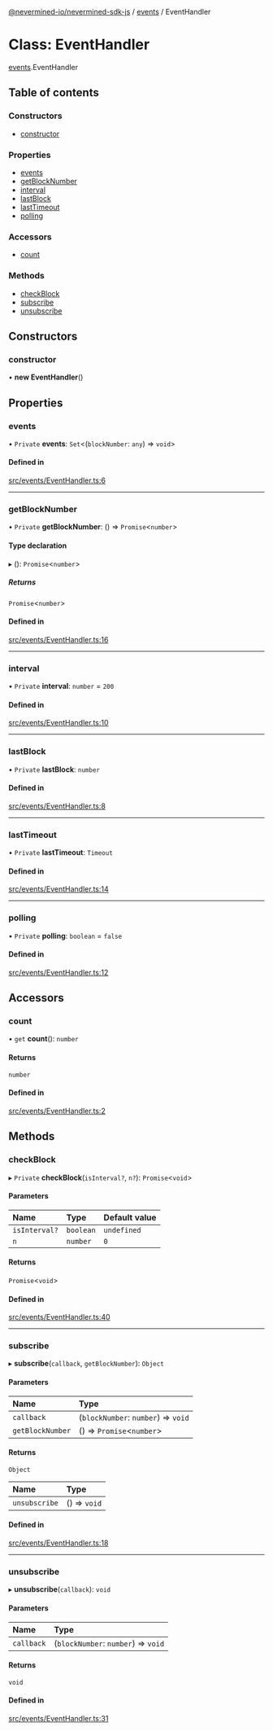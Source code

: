 [@nevermined-io/nevermined-sdk-js](../code-reference.md) / [events](../modules/events.md) / EventHandler

# Class: EventHandler

[events](../modules/events.md).EventHandler

## Table of contents

### Constructors

- [constructor](events.EventHandler.md#constructor)

### Properties

- [events](events.EventHandler.md#events)
- [getBlockNumber](events.EventHandler.md#getblocknumber)
- [interval](events.EventHandler.md#interval)
- [lastBlock](events.EventHandler.md#lastblock)
- [lastTimeout](events.EventHandler.md#lasttimeout)
- [polling](events.EventHandler.md#polling)

### Accessors

- [count](events.EventHandler.md#count)

### Methods

- [checkBlock](events.EventHandler.md#checkblock)
- [subscribe](events.EventHandler.md#subscribe)
- [unsubscribe](events.EventHandler.md#unsubscribe)

## Constructors

### constructor

• **new EventHandler**()

## Properties

### events

• `Private` **events**: `Set`<(`blockNumber`: `any`) => `void`\>

#### Defined in

[src/events/EventHandler.ts:6](https://github.com/nevermined-io/sdk-js/blob/438ec1b/src/events/EventHandler.ts#L6)

___

### getBlockNumber

• `Private` **getBlockNumber**: () => `Promise`<`number`\>

#### Type declaration

▸ (): `Promise`<`number`\>

##### Returns

`Promise`<`number`\>

#### Defined in

[src/events/EventHandler.ts:16](https://github.com/nevermined-io/sdk-js/blob/438ec1b/src/events/EventHandler.ts#L16)

___

### interval

• `Private` **interval**: `number` = `200`

#### Defined in

[src/events/EventHandler.ts:10](https://github.com/nevermined-io/sdk-js/blob/438ec1b/src/events/EventHandler.ts#L10)

___

### lastBlock

• `Private` **lastBlock**: `number`

#### Defined in

[src/events/EventHandler.ts:8](https://github.com/nevermined-io/sdk-js/blob/438ec1b/src/events/EventHandler.ts#L8)

___

### lastTimeout

• `Private` **lastTimeout**: `Timeout`

#### Defined in

[src/events/EventHandler.ts:14](https://github.com/nevermined-io/sdk-js/blob/438ec1b/src/events/EventHandler.ts#L14)

___

### polling

• `Private` **polling**: `boolean` = `false`

#### Defined in

[src/events/EventHandler.ts:12](https://github.com/nevermined-io/sdk-js/blob/438ec1b/src/events/EventHandler.ts#L12)

## Accessors

### count

• `get` **count**(): `number`

#### Returns

`number`

#### Defined in

[src/events/EventHandler.ts:2](https://github.com/nevermined-io/sdk-js/blob/438ec1b/src/events/EventHandler.ts#L2)

## Methods

### checkBlock

▸ `Private` **checkBlock**(`isInterval?`, `n?`): `Promise`<`void`\>

#### Parameters

| Name | Type | Default value |
| :------ | :------ | :------ |
| `isInterval?` | `boolean` | `undefined` |
| `n` | `number` | `0` |

#### Returns

`Promise`<`void`\>

#### Defined in

[src/events/EventHandler.ts:40](https://github.com/nevermined-io/sdk-js/blob/438ec1b/src/events/EventHandler.ts#L40)

___

### subscribe

▸ **subscribe**(`callback`, `getBlockNumber`): `Object`

#### Parameters

| Name | Type |
| :------ | :------ |
| `callback` | (`blockNumber`: `number`) => `void` |
| `getBlockNumber` | () => `Promise`<`number`\> |

#### Returns

`Object`

| Name | Type |
| :------ | :------ |
| `unsubscribe` | () => `void` |

#### Defined in

[src/events/EventHandler.ts:18](https://github.com/nevermined-io/sdk-js/blob/438ec1b/src/events/EventHandler.ts#L18)

___

### unsubscribe

▸ **unsubscribe**(`callback`): `void`

#### Parameters

| Name | Type |
| :------ | :------ |
| `callback` | (`blockNumber`: `number`) => `void` |

#### Returns

`void`

#### Defined in

[src/events/EventHandler.ts:31](https://github.com/nevermined-io/sdk-js/blob/438ec1b/src/events/EventHandler.ts#L31)
